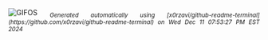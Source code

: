 <div align="justify">
<picture>
    <source media="(prefers-color-scheme: dark)" srcset="https://i.ibb.co/jJx2fMC/output-gif.gif">
    <source media="(prefers-color-scheme: light)" srcset="https://i.ibb.co/jJx2fMC/output-gif.gif">
    <img alt="GIFOS" src="https://i.ibb.co/jJx2fMC/output-gif.gif">
</picture>
<sub><i>Generated automatically using [x0rzavi/github-readme-terminal](https://github.com/x0rzavi/github-readme-terminal) on Wed Dec 11 07:53:27 PM EST 2024</i></sub>
</div>

<!--  -->